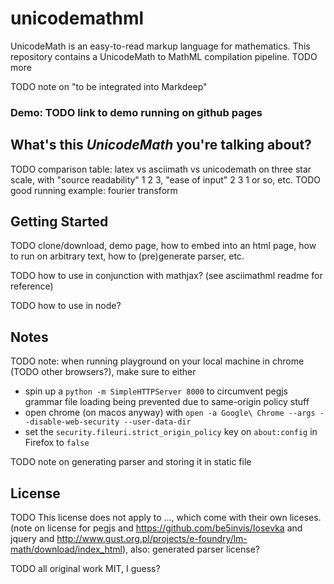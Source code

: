 # unicodemathml

UnicodeMath is an easy-to-read markup language for mathematics. This repository contains a UnicodeMath to MathML compilation pipeline. TODO more

TODO note on "to be integrated into Markdeep"

### Demo: TODO link to demo running on github pages


## What's this *UnicodeMath* you're talking about?

TODO comparison table: latex vs asciimath vs unicodemath on three star scale, with "source readability" 1 2 3, "ease of input" 2 3 1 or so, etc.
TODO good running example: fourier transform


## Getting Started

TODO clone/download, demo page, how to embed into an html page, how to run on arbitrary text, how to (pre)generate parser, etc.

TODO how to use in conjunction with mathjax? (see asciimathml readme for reference)

TODO how to use in node?


## Notes

TODO note: when running playground on your local machine in chrome (TODO other browsers?), make sure to either
* spin up a `python -m SimpleHTTPServer 8000` to circumvent pegjs grammar file loading being prevented due to same-origin policy stuff
* open chrome (on macos anyway) with `open -a Google\ Chrome --args --disable-web-security --user-data-dir`
* set the `security.fileuri.strict_origin_policy` key on `about:config` in Firefox to `false`

TODO note on generating parser and storing it in static file


## License

TODO This license does not apply to ..., which come with their own liceses. (note on license for pegjs and https://github.com/be5invis/Iosevka and jquery and http://www.gust.org.pl/projects/e-foundry/lm-math/download/index_html), also: generated parser license?

TODO all original work MIT, I guess?
